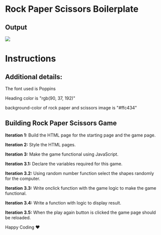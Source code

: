 # Rock Paper Scissors Boilerplate

## Output
![](https://github.com/sjarunvenkat/rock-paper-scissor/blob/main/rps%20output.gif)

# Instructions
## Additional details:

The font used is Poppins 

Heading color is "rgb(90, 37, 192)"

background-color of rock paper and scissors image is "#ffc434"

## Building Rock Paper Scissors Game
**Iteration 1:** Build the HTML page for the starting page and the game page.

**Iteration 2:** Style the HTML pages.

**Iteration 3:** Make the game functional using JavaScript.

**Iteration 3.1:** Declare the variables required for this game.

**Iteration 3.2:** Using random number function select the shapes randomly for the computer.

**Iteration 3.3:** Write onclick function with the game logic to make the game functional.

**Iteration 3.4:** Write a function with logic to display result.

**Iteration 3.5:** When the play again button is clicked the game page should be reloaded.

Happy Coding ❤️ 
